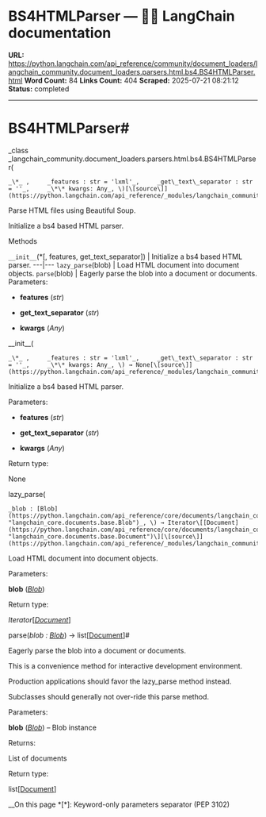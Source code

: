 # BS4HTMLParser — 🦜🔗 LangChain  documentation

**URL:** https://python.langchain.com/api_reference/community/document_loaders/langchain_community.document_loaders.parsers.html.bs4.BS4HTMLParser.html
**Word Count:** 84
**Links Count:** 404
**Scraped:** 2025-07-21 08:21:12
**Status:** completed

---

# BS4HTMLParser\#

_class _langchain\_community.document\_loaders.parsers.html.bs4.BS4HTMLParser\(

    _\*_ ,     _features : str = 'lxml'_,     _get\_text\_separator : str = ''_,     _\*\* kwargs: Any_, \)[\[source\]](https://python.langchain.com/api_reference/_modules/langchain_community/document_loaders/parsers/html/bs4.html#BS4HTMLParser)\#     

Parse HTML files using Beautiful Soup.

Initialize a bs4 based HTML parser.

Methods

`__init__`\(\*\[, features, get\_text\_separator\]\) | Initialize a bs4 based HTML parser.   ---|---   `lazy_parse`\(blob\) | Load HTML document into document objects.   `parse`\(blob\) | Eagerly parse the blob into a document or documents.      Parameters:     

  * **features** \(_str_\)

  * **get\_text\_separator** \(_str_\)

  * **kwargs** \(_Any_\)

\_\_init\_\_\(

    _\*_ ,     _features : str = 'lxml'_,     _get\_text\_separator : str = ''_,     _\*\* kwargs: Any_, \) → None[\[source\]](https://python.langchain.com/api_reference/_modules/langchain_community/document_loaders/parsers/html/bs4.html#BS4HTMLParser.__init__)\#     

Initialize a bs4 based HTML parser.

Parameters:     

  * **features** \(_str_\)

  * **get\_text\_separator** \(_str_\)

  * **kwargs** \(_Any_\)

Return type:     

None

lazy\_parse\(

    _blob : [Blob](https://python.langchain.com/api_reference/core/documents/langchain_core.documents.base.Blob.html#langchain_core.documents.base.Blob "langchain_core.documents.base.Blob")_, \) → Iterator\[[Document](https://python.langchain.com/api_reference/core/documents/langchain_core.documents.base.Document.html#langchain_core.documents.base.Document "langchain_core.documents.base.Document")\][\[source\]](https://python.langchain.com/api_reference/_modules/langchain_community/document_loaders/parsers/html/bs4.html#BS4HTMLParser.lazy_parse)\#     

Load HTML document into document objects.

Parameters:     

**blob** \([_Blob_](https://python.langchain.com/api_reference/core/documents/langchain_core.documents.base.Blob.html#langchain_core.documents.base.Blob "langchain_core.documents.base.Blob")\)

Return type:     

_Iterator_\[[_Document_](https://python.langchain.com/api_reference/core/documents/langchain_core.documents.base.Document.html#langchain_core.documents.base.Document "langchain_core.documents.base.Document")\]

parse\(_blob : [Blob](https://python.langchain.com/api_reference/core/documents/langchain_core.documents.base.Blob.html#langchain_core.documents.base.Blob "langchain_core.documents.base.Blob")_\) → list\[[Document](https://python.langchain.com/api_reference/core/documents/langchain_core.documents.base.Document.html#langchain_core.documents.base.Document "langchain_core.documents.base.Document")\]\#     

Eagerly parse the blob into a document or documents.

This is a convenience method for interactive development environment.

Production applications should favor the lazy\_parse method instead.

Subclasses should generally not over-ride this parse method.

Parameters:     

**blob** \([_Blob_](https://python.langchain.com/api_reference/core/documents/langchain_core.documents.base.Blob.html#langchain_core.documents.base.Blob "langchain_core.documents.base.Blob")\) – Blob instance

Returns:     

List of documents

Return type:     

list\[[Document](https://python.langchain.com/api_reference/core/documents/langchain_core.documents.base.Document.html#langchain_core.documents.base.Document "langchain_core.documents.base.Document")\]

__On this page   *[\*]: Keyword-only parameters separator (PEP 3102)